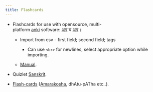 ```yaml
---
title: Flashcards
---
```


- Flashcards for use with opensource, multi-platform [anki](http://ankisrs.net/index.html) software: [अत्र](https://ankiweb.net/shared/decks/sanskrit) च [अत्र](https://ankiweb.net/shared/decks/samskrit)।

    - Import from csv - first field; second field; tags
    
        - Can use `<br>` for newlines, select appropriate option while importing.
    
    - [Manual](http://ankisrs.net/docs/manual.html).
    
- Quizlet [Sanskrit](http://quizlet.com/subject/Sanskrit/).
- [Flash-cards](https://ankiweb.net/shared/decks/samskritam) ([Amarakosha](https://ankiweb.net/shared/decks/amarakosha), dhAtu-pATha etc..).